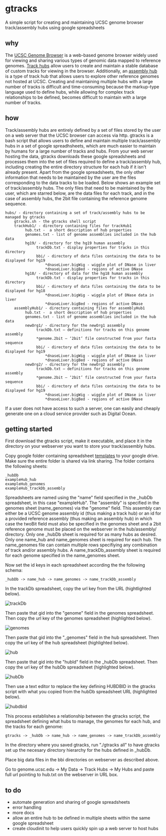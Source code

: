 # gtracks
A simple script for creating and maintaining UCSC genome browser track/assembly hubs using google spreadsheets

## why

The [UCSC Genome Browser](http://genome.ucsc.edu) is a web-based genome browser widely used for viewing and sharing various types of genomic data mapped to reference genomes. [Track hubs](https://genome.ucsc.edu/goldenPath/help/hgTrackHubHelp.html) allow users to create and maintain a stable database of custom tracks for viewing in the browser. Additionally, an [assembly hub](https://genome.ucsc.edu/goldenPath/help/hubQuickStartAssembly.html) is a type of track hub that allows users to explore other reference genomes not hosted at UCSC. Creating and maintaining multiple hubs with a large number of tracks is difficult and time-consuming because the markup-type language used to define hubs, while allowing for complex track relationships to be defined, becomes difficult to maintain with a large number of tracks.

## how

Track/assembly hubs are entirely defined by a set of files stored by the user on a web server that the UCSC browser can access via http. gtracks is a bash script that allows users to define and maintain multiple track/assembly hubs in a set of google spreadhsheets, which are much easier to maintain by humans for a large number of tracks and hubs. From your web server hosting the data, gtracks downloads these google spreadsheets and processes them into the set of files required to define a track/assembly hub, including creating the entire directory structure for each hub if it isn't already present. Apart from the google spreadsheets, the only other information that needs to be maintained by the user are the files corresponding to the data tracks to be loaded. Below shows an example set of track/assembly hubs. The only files that need to be maintained by the user, which are starred below, are the data files for each track, and in the case of assembly hubs, the 2bit file containing the reference genome sequence.

    hubs/ - directory containing a set of track/assembly hubs to be managed by gtracks
        gtracks.sh - the gtracks shell script
        trackHub1/ - directory containing files for trackHub1
             hub.txt -  a short description of hub properties
             genomes.txt - list of genome assemblies included in the hub data
             hg19/ - directory for the hg19 human assembly
                  trackDb.txt - display properties for tracks in this directory
                  bbi/ - directory of data files containing the data to be displayed for hg19
                      *dnaseLiver.bigWig - wiggle plot of DNase in liver
                      *dnaseLiver.bigBed - regions of active DNase
             hg18/ - directory of data for the hg18 human assembly
                  trackDb.txt - display properties for tracks in this directory
                  bbi/ - directory of data files containing the data to be displayed for hg18
                      *dnaseLiver.bigWig - wiggle plot of DNase data in liver
                      *dnaseLiver.bigBed - regions of active DNase
        assemblyHub1/ - directory containing files for assemblyHub1
             hub.txt -  a short description of hub properties
             genomes.txt - list of genome assemblies included in the hub data
             newOrg1/ - directory for the newOrg1 assembly
                  trackDb.txt – definitions for tracks on this genome assembly
                  *genome.2bit – ‘2bit’ file constructed from your fasta sequence
                  bbi/ - directory of data files containing the data to be displayed for hg19
                      *dnaseLiver.bigWig - wiggle plot of DNase in liver
                      *dnaseLiver.bigBed - regions of active DNase
             newOrg2/ - directory for the newOrg2 assembly
                  trackDb.txt – definitions for tracks on this genome assembly
                  *genome.2bit – ‘2bit’ file constructed from your fasta sequence
                  bbi/ - directory of data files containing the data to be displayed for hg19
                      *dnaseLiver.bigWig - wiggle plot of DNase in liver
                      *dnaseLiver.bigBed - regions of active DNase

If a user does not have access to such a server, one can easily and cheaply generate one on a cloud service provider such as Digital Ocean.

## getting started

First download the gtracks script, make it executable, and place it in the directory on your webserver you want to store your track/assembly hubs.

Copy google folder containing spreadsheet [templates](https://drive.google.com/open?id=0B1_fAUn2NPztODA1TF8wdFZxRkU) to your google drive. Make sure the entire folder is shared via link sharing. The folder contains the following sheets:

    _hubDb
    exampleHub_hub
    exampleHub_genomes
    exampleHub_trackDb_assembly
    
Spreadsheets are named using the "name" field specified in the \_hubDb spreadsheet, in this case "exampleHub". The "assembly" is specified in the genomes sheet (name_genomes) via the "genome" field. This assembly can either be a UCSC genome assembly id (thus making a track hub) or an id for a provided reference assembly (thus making an assembly hub) in which case the twoBit field must also be specified in the genomes sheet and a 2bit reference genome must be placed on the webserver in the hub/assembly/ directory. Only one \_hubDb sheet is required for as many hubs as desired. Only one name_hub and name_genomes sheet is required for each hub. The name_genomes file can contain multiple rows specifiying any combination of track and/or assembly hubs. A name_trackDb_assembly sheet is required for each genome specified in the name_genomes sheet. 

Now set the id keys in each spreadsheet according the the following schema:

    _hubDb -> name_hub -> name_genomes -> name_trackDb_assembly    

In the trackDb spreadsheet, copy the url key from the URL (hightlighted below).

![trackDb](http://www.bio.fsu.edu/~kkyle/share/Screen%20Shot%202016-10-27%20at%202.48.32%20PM.png)

Then paste that gid into the "genome" field in the genomes spreadsheet. Then copy the url key of the genomes spreadsheet (highlighted below).

![genomes](http://www.bio.fsu.edu/~kkyle/share/Screen%20Shot%202016-10-27%20at%202.49.32%20PM.png)

Then paste that gid into the "\_genomes" field in the hub spreadsheet. Then copy the url key of the hub spreadsheet (highlighted below).

![hub](http://www.bio.fsu.edu/~kkyle/share/Screen%20Shot%202016-10-27%20at%202.48.59%20PM.png)

Then paste that gid into the "hubId" field in the \_hubDb spreadsheet. Then copy the url key of the hubDb spreadsheet (highlighted below).

![hubDb](http://www.bio.fsu.edu/~kkyle/share/Screen%20Shot%202016-10-27%20at%202.17.34%20PM.png)

Then use a text editor to replace the key defining HUBDBID in the gtracks script with what you copied from the hubDb spreadsheet URL (highlighted below).

![hubdbid](http://www.bio.fsu.edu/~kkyle/share/Screen%20Shot%202016-10-27%20at%203.28.55%20PM.png)

This process establishes a relationship between the gtracks script, the spreadsheet defining what hubs to manage, the genomes for each hub, and the tracks for each genome:

    gtracks -> _hubDb -> name_hub -> name_genomes -> name_trackDb_assembly

In the directory where you saved gtracks, run "./gtracks all" to have gtracks set up the necesary directory hierarchy for the hubs defined in \_hubDb. 

Place big data files in the bbi directories on webserver as described above. 

Go to genome.ucsc.edu -> My Data -> Track Hubs -> My Hubs and paste full url pointing to hub.txt on the webserver in URL box. 


## to do
- automate generation and sharing of google spreadsheets
- error handling
- more docs
- allow an entire hub to be defined in multiple sheets within the same google spreadsheet
- create cloudinit to help users quickly spin up a web server to host hubs
